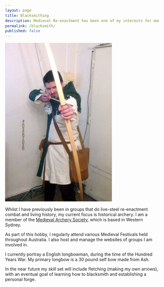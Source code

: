 ```yaml
---
layout: page
title: Blacksmithing
description: Medieval Re-enactment has been one of my interests for many years.
permalink: /blacksmith/
published: false
---
```


<div><span class="image right"><img src="/assets/images/archery.jpg" alt="" /></span><p>Whilst I have previously been in groups that do live-steel re-enactment combat and living history, my current focus is historical archery. I am a member of the <a href="https://medievalarchery.org.au/">Medieval Archery Society</a>, which is based in Western Sydney.</p>

<p>As part of this hobby, I regularly attend various Medieval Festivals held throughout Australia. I also host and manage the websites of groups I am involved in.</p>

<p>I currently portray a English longbowman, during the time of the Hundred Years War. My primary longbow is a 30 pound self bow made from Ash.</p>

<p>In the near future my skill set will include fletching (making my own arrows), with an eventual goal of learning how to blacksmith and establishing a personal forge.</p></div>
